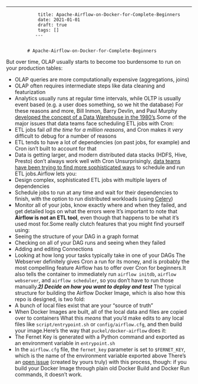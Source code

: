 ---
                title: Apache-Airflow-on-Docker-for-Complete-Beginners
                date: 2021-01-01    
                draft: true
                tags: []
               ---


            # Apache-Airflow-on-Docker-for-Complete-Beginners

But over time, OLAP usually starts to become too burdensome to run on your production tables:
- OLAP queries are more computationally expensive (aggregations, joins)
- OLAP often requires intermediate steps like data cleaning and featurization
- Analytics usually runs at regular time intervals, while OLTP is usually event based (e.g. a user does something, so we hit the database)
For these reasons and more, Bill Inmon, Barry Devlin, and Paul Murphy [developed the concept of a Data Warehouse in the 1980’s](https://en.m.wikipedia.org/wiki/Data_warehouse#History).Some of the major issues that data teams face scheduling ETL jobs with Cron:
- ETL jobs fail *all the time* for *a million reasons*, and Cron makes it *very* difficult to debug for a number of reasons
- ETL tends to have a lot of dependencies (on past jobs, for example) and Cron isn’t built to account for that
- Data is getting larger, and modern distributed data stacks (HDFS, Hive, Presto) don’t always work well with Cron
Unsurprisingly, [data teams have been trying to find more sophisticated ways](https://medium.com/videoamp/what-we-learned-migrating-off-cron-to-airflow-b391841a0da4) to schedule and run ETL jobs.Airflow lets you:
- Design complex, sophisticated ETL jobs with multiple layers of dependencies
- Schedule jobs to run at any time and wait for their dependencies to finish, with the option to run distributed workloads (using [Celery](http://www.celeryproject.org/))
- Monitor all of your jobs, know exactly where and when they failed, and get detailed logs on what the errors were
It’s important to note that **Airflow is not an ETL tool**, even though that happens to be what it’s used most for.Some really clutch features that you might find yourself using:
- Seeing the structure of your DAG in a graph format
- Checking on all of your DAG runs and seeing when they failed
- Adding and editing Connections
- Looking at how long your tasks typically take in one of your DAGs
The Webserver definitely gives Cron a run for its money, and is probably the most compelling feature Airflow has to offer over Cron for beginners.It also tells the container to immediately run `airflow initdb`, `airflow webserver`, and `airflow scheduler`, so you don’t have to run those manually.***2) Decide on how you want to deploy and test***
The typical structure for building the Airflow Docker Image, which is also how this repo is designed, is two fold:
- A bunch of local files exist that are your “source of truth”
- When Docker Images are built, all of the local data and files are copied over to containers
What this *means* that you’d make edits to any local files like `script/entrypoint.sh` or `config/airflow.cfg`, and then build your image.Here’s the way that `puckel/docker-airflow` does it:
- The Fernet Key is generated with a Python command and exported as an environment variable in `entrypoint.sh`
- In the `airflow.cfg` file, the `fernet_key` parameter is set to `$FERNET_KEY`, which is the name of the environment variable exported above
There’s an [open issue](https://github.com/puckel/docker-airflow/issues/290) (created by yours truly) with this process, though: if you build your Docker Image through plain old Docker Build and Docker Run commands, it doesn’t work.